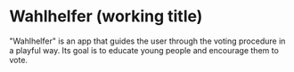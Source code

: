 # Wahlhelfer (working title)
"Wahlhelfer" is an app that guides the user through the 
voting procedure in a playful way. Its goal is to educate young people 
and encourage them to vote.
